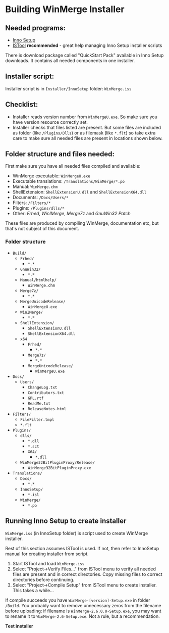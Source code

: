 # Building WinMerge Installer

## Needed programs:

 * [Inno Setup](http://www.jrsoftware.org/)
 * [ISTool](https://sourceforge.net/projects/istool/) **recommended** - great help managing Inno Setup installer scripts

There is download package called "QuickStart Pack" available in Inno Setup downloads. It contains all needed components in one installer.

## Installer script:

Installer script is in `Installer/InnoSetup` folder: `WinMerge.iss`

## Checklist:

 * Installer reads version number from `WinMergeU.exe`. So make sure you have version resource correctly set.
 * Installer checks that files listed are present. But some files are included as folder (like `/Plugins/Dlls`) or as filemask (like `*.flt`) so take extra care to make sure all needed files are present in locations shown below. 

## Folder structure and files needed:

First make sure you have all needed files compiled and available: 

 * WinMerge executable: `WinMergeU.exe`
 * Executable translations: `/Translations/WinMerge/*.po`
 * Manual: `WinMerge.chm`
 * ShellExtension: `ShellExtensionU.dll` and `ShellExtensionX64.dll`
 * Documents: `/Docs/Users/*`
 * Filters: `/Filters/*`
 * Plugins: `/Plugins/dlls/*`
 * Other: *Frhed*, *WinIMerge*, *Merge7z* and *GnuWin32 Patch*

These files are produced by compiling WinMerge, documentation etc, but that's not subject of this document.

### Folder structure

 * `Build/`
   * `Frhed/`
     * `*.*`
   * `GnuWin32/`
     * `*.*`
   * `Manual/htmlhelp/`
     * `WinMerge.chm`
   * `Merge7z/`
     * `*.*`
   * `MergeUnicodeRelease/`
     * `WinMergeU.exe`
   * `WinIMerge/`
     * `*.*`
   * `ShellExtension/`
     * `ShellExtensionU.dll`
     * `ShellExtensionX64.dll`
   * `x64`
     * `Frhed/`
       * `*.*`
     * `Merge7z/`
       * `*.*`
     * `MergeUnicodeRelease/`
       * `WinMergeU.exe`
 * `Docs/`
   * `Users/`
     * `ChangeLog.txt`
     * `Contributors.txt`
     * `GPL.rtf`
     * `ReadMe.txt`
     * `ReleaseNotes.html`
 * `Filters/`
   * `FileFilter.tmpl`
   * `*.flt`
 * `Plugins/`
   * `dlls/`
     * `*.dll`
     * `*.sct`
     * `X64/`
       * `*.dll`
   * `WinMerge32BitPluginProxy/Release/`
     * `WinMerge32BitPluginProxy.exe`
 * `Translations/`
   * `Docs/`
     * `*.*`
   * `InnoSetup/`
     * `*.isl`
   * `WinMerge/`
     * `*.po`

## Running Inno Setup to create installer

`WinMerge.iss` (in InnoSetup folder) is script used to create WinMerge installer.

Rest of this section assumes ISTool is used. If not, then refer to InnoSetup manual for creating installer from script.

 1. Start ISTool and load `WinMerge.iss`
 2. Select "Project->Verify Files..." from ISTool menu to verify all needed files are present and in correct directories. Copy missing files to correct directories before continuing.
 3. Select "Project->Compile Setup" from ISTool menu to create installer. This takes a while...

If compile succeeds you have `WinMerge-[version]-Setup.exe` in folder `/Build`. You probably want to remove unnecessary zeros from the filename before uploading: if filename is `WinMerge-2.6.0.0-Setup.exe`, you may want to rename it to `WinMerge-2.6-Setup.exe`. Not a rule, but a recommendation.

**Test installer**